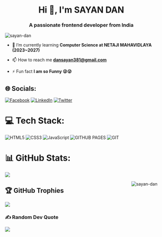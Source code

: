<h1 align="center">Hi 👋, I'm SAYAN DAN</h1>
<h3 align="center">A passionate frontend developer from India</h3>

<p align="left"> <img src="https://komarev.com/ghpvc/?username=sayan-dan&label=Profile%20views&color=0e75b6&style=flat" alt="sayan-dan" /> </p>

- 🌱 I’m currently learning **Computer Science at NETAJI MAHAVIDLAYA (2023~2027)**

- 📫 How to reach me **dansayan381@gmail.com**

- ⚡ Fun fact **I am so Funny 😜😜**

<!-- <h3 align="left">Connect with me:</h3>
<p align="left">
<a href="https://linkedin.com/in/https://www.linkedin.com/in/sayan-dan-70176026b/" target="blank"><img align="center" src="https://raw.githubusercontent.com/rahuldkjain/github-profile-readme-generator/master/src/images/icons/Social/linked-in-alt.svg" alt="https://www.linkedin.com/in/sayan-dan-70176026b/" height="30" width="40" /></a>
</p>

<h3 align="left">Languages and Tools:</h3>
<p align="left"> <a href="https://www.w3schools.com/css/" target="_blank" rel="noreferrer"> <img src="https://raw.githubusercontent.com/devicons/devicon/master/icons/css3/css3-original-wordmark.svg" alt="css3" width="40" height="40"/> </a> <a href="https://git-scm.com/" target="_blank" rel="noreferrer"> <img src="https://www.vectorlogo.zone/logos/git-scm/git-scm-icon.svg" alt="git" width="40" height="40"/> </a> <a href="https://www.w3.org/html/" target="_blank" rel="noreferrer"> <img src="https://raw.githubusercontent.com/devicons/devicon/master/icons/html5/html5-original-wordmark.svg" alt="html5" width="40" height="40"/> </a> <a href="https://developer.mozilla.org/en-US/docs/Web/JavaScript" target="_blank" rel="noreferrer"> <img src="https://raw.githubusercontent.com/devicons/devicon/master/icons/javascript/javascript-original.svg" alt="javascript" width="40" height="40"/> </a> </p>

<p><img align="left" src="https://github-readme-stats.vercel.app/api/top-langs?username=sayan-dan&show_icons=true&locale=en&layout=compact" alt="sayan-dan" /></p>

<p>&nbsp;<img align="center" src="https://github-readme-stats.vercel.app/api?username=sayan-dan&show_icons=true&locale=en" alt="sayan-dan" /></p>

<p><img align="center" src="https://github-readme-streak-stats.herokuapp.com/?user=sayan-dan&" alt="sayan-dan" /></p>

# 💫 About Me:
A passionate frontend developer from India<br>🔭 I’m currently pursuing Computer Sciences <br>🌱 I’m currently learning Computer Science at NETAJI MAHAVIDLAYA (2023~2027)<br> -->


## 🌐 Socials:
[![Facebook](https://img.shields.io/badge/Facebook-%231877F2.svg?logo=Facebook&logoColor=white)](https://facebook.com/https://www.facebook.com/sayan.dan.900/) [![LinkedIn](https://img.shields.io/badge/LinkedIn-%230077B5.svg?logo=linkedin&logoColor=white)](https://linkedin.com/in/https://www.linkedin.com/in/sayan-dan-70176026b/) [![Twitter](https://img.shields.io/badge/Twitter-%231DA1F2.svg?logo=Twitter&logoColor=white)](https://twitter.com/https://twitter.com/SayanDan88284) 

# 💻 Tech Stack:
  ![HTML5](https://camo.githubusercontent.com/49fbb99f92674cc6825349b154b65aaf4064aec465d61e8e1f9fb99da3d922a1/68747470733a2f2f696d672e736869656c64732e696f2f62616467652f68746d6c352d2532334533344632362e7376673f7374796c653d666f722d7468652d6261646765266c6f676f3d68746d6c35266c6f676f436f6c6f723d7768697465) ![CSS3](https://img.shields.io/badge/css3-%231572B6.svg?style=for-the-badge&logo=css3&logoColor=white) ![JavaScript](https://img.shields.io/badge/javascript-%23323330.svg?style=for-the-badge&logo=javascript&logoColor=%23F7DF1E) ![GITHUB PAGES](https://camo.githubusercontent.com/9f3a28edc6de22024258f46392152fff8c083b0fa69fb813be667fd08053c5fa/68747470733a2f2f696d672e736869656c64732e696f2f62616467652f67697468756225323070616765732d3132313031333f7374796c653d666f722d7468652d6261646765266c6f676f3d676974687562266c6f676f436f6c6f723d7768697465)  ![GIT](https://camo.githubusercontent.com/32bbca0df7d3e1cab2bddf98cc17b82b41647d626139d71c263ef5b3d4738b34/68747470733a2f2f696d672e736869656c64732e696f2f62616467652f4769742d6663366432363f7374796c653d666f722d7468652d6261646765266c6f676f3d676974266c6f676f436f6c6f723d7768697465) 



# 📊 GitHub Stats:
<!-- ![](https://github-readme-stats.vercel.app/api?username=SAYAN-DAN&theme=dark&hide_border=false&include_all_commits=false&count_private=true)<br/>
![](https://github-readme-streak-stats.herokuapp.com/?user=SAYAN-DAN&theme=dark&hide_border=false)<br/>
![](https://github-readme-stats.vercel.app/api/top-langs/?username=SAYAN-DAN&theme=dark&hide_border=false&include_all_commits=false&count_private=true&layout=compact) -->


![](https://github-stats-alpha.vercel.app/api?username=SAYAN-DAN)

<p><img align="right" src="https://github-readme-stats.vercel.app/api/top-langs?username=sayan-dan&show_icons=true&locale=en&layout=compact" alt="sayan-dan" /></p>

<!-- <p>&nbsp;<img align="center" src="https://github-readme-stats.vercel.app/api?username=sayan-dan&show_icons=true&locale=en" alt="sayan-dan" /></p> -->

<!-- <p><img align="center" src="https://github-readme-streak-stats.herokuapp.com/?user=sayan-dan&" alt="sayan-dan" /></p> -->

## 🏆 GitHub Trophies
![](https://github-profile-trophy.vercel.app/?username=SAYAN-DAN&theme=radical&no-frame=false&no-bg=false&margin-w=4)

### ✍️ Random Dev Quote
![](https://quotes-github-readme.vercel.app/api?type=horizontal&theme=radical)

<!-- ### 🔝 Top Contributed Repo
![](https://github-contributor-stats.vercel.app/api?username=SAYAN-DAN&limit=5&theme=dark&combine_all_yearly_contributions=true) -->

<!-- ---
[![](https://visitcount.itsvg.in/api?id=SAYAN-DAN&icon=0&color=0)](https://visitcount.itsvg.in) -->

<!-- Proudly created with GPRM ( https://gprm.itsvg.in ) -->